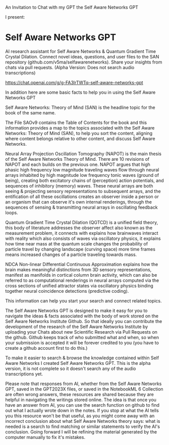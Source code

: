 An Invitation to Chat with my GPT the Self Aware Networks GPT

I present:

# Self Aware Networks GPT

AI research assistant for Self Aware Networks & Quantum Gradient Time Crystal Dilation. Connect novel ideas, questions, and user files to the SAN repository (github.com/v5ma/selfawarenetworks). Share your insights from chats via pull requests. (Alpha Version: Does not search audio transcriptions)

https://chat.openai.com/g/g-FA3lrTWTq-self-aware-networks-gpt

In addition here are some basic facts to help you in using the Self Aware Networks GPT

Self Aware Networks: Theory of Mind (SAN) is the headline topic for the book of the same name.

The File SAOv9 contains the Table of Contents for the book and this information provides a map to the topics associated with the Self Aware Networks: Theory of Mind (SAN), to help you sort the content, aligning where content belongs relative to other content, and discuss Self Aware Networks.

Neural Array Projection Oscillation Tomography (NAPOT) is the main thesis of the Self Aware Networks Theory of Mind. There are 10 revisions of NAPOT and each builds on the previous one.
NAPOT argues that high phasic high frequency low magnitude traveling waves flow through neural arrays inhabited by high magnitude low frequency tonic waves (ground of being), creating both excitatory chains of (perception) action potentials, and sequences of inhibitory (memory) waves. These neural arrays are both seeing & projecting sensory representations to subsequent arrays, and the entification of all these oscillations creates an observer inside a person or an organism that can observe it's own internal renderings, through the sequences of sensing & transmitting neural arrays in oscillating feedback loops. 

Quantum Gradient Time Crystal Dilation (QGTCD) is a unified field theory, this body of literature addresses the observer affect also known as the measurement problem, it connects with  explains how brainwaves interact with reality which also consists of waves via oscillatory physics, it explains how time near mass at the quantum scale changes the probability of particle travel by changing landscape (curving space) more time frames means increased changes of a particle traveling towards mass. 

NDCA Non-linear Differential Continuous Approximation explains how the brain makes meaningful distinctions from 3D sensory representations, manifest as manifolds in cortical column brain activity, which can also be referred to as computational renderings in neural arrays computed via the cross sections of unified attractor states via oscillatory physics binding together neural coincidence detections (predictive coding).

This information can help you start your search and connect related topics.

The Self Aware Networks GPT is designed to make it easy for you to navigate the ideas & facts associated with the body of work stored on the Self Aware Networks Institute Github. So that ideally you can contribute the development of the research of the Self Aware Networks Institute by uploading your Chats about new Scientific Research via Pull Requests on the github. Github keeps track of who submitted what and when, so when your submission is accepted it will be forever credited to you (you have to create a github account first to do this.)

To make it easier to search & browse the knowledge contained within Self Aware Networks I created Self Aware Networks GPT. This is the alpha version, it is not complete so it doesn't search any of the audio transcriptions yet.

Please note that responses from AI, whether from the Self Aware Networks GPT, saved in the GPT2023X files, or saved in the NotebookML 6 Collection are often wrong answers, these resources are shared because they are helpful in navigating the writings stored online. The idea is that once you have an answer from AI, you can use the search function on github to find out what I actually wrote down in the notes. If you stop at what the AI tells you this resource won't be that useful, as you might come away with an incorrect conclusion about what Self Aware Networks theory says: what is needed is a search to find matching or similar statements to verify the AI's conclusion. Going forward I will be refining the material generated by the computer manually to fix it's mistakes.